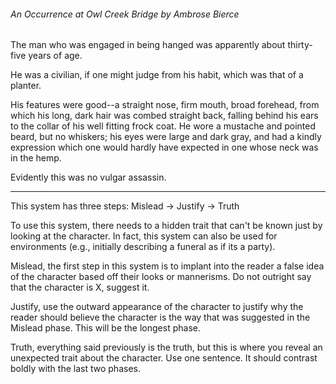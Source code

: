 ###### _An Occurrence at Owl Creek Bridge_ by Ambrose Bierce
The man who was engaged in being hanged was apparently about thirty-five years of age.

He was a civilian, if one might judge from his habit, which was that of a planter.

His features were good--a straight nose, firm mouth, broad forehead, from which his long, dark hair was combed straight back, falling behind his ears to the collar of his well fitting frock coat. He wore a mustache and pointed beard, but no whiskers; his eyes were large and dark gray, and had a kindly expression which one would hardly have expected in one whose neck was in the hemp.

Evidently this was no vulgar assassin.

---
This system has three steps: Mislead -> Justify -> Truth

To use this system, there needs to a hidden trait that can't be known just by looking at the character. In fact, this system can also be used for environments (e.g., initially describing a funeral as if its a party).

Mislead, the first step in this system is to implant into the reader a false idea of the character based off their looks or mannerisms. Do not outright say that the character is X, suggest it.

Justify, use the outward appearance of the character to justify why the reader should believe the character is the way that was suggested in the Mislead phase. This will be the longest phase.

Truth, everything said previously is the truth, but this is where you reveal an unexpected trait about the character. Use one sentence. It should contrast boldly with the last two phases.